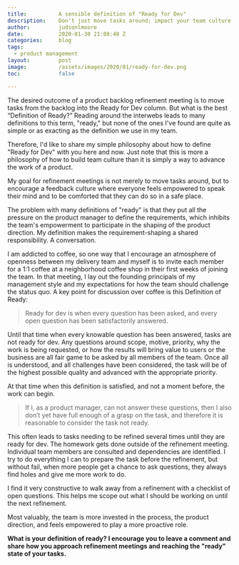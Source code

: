 ```yaml
---
title:			A sensible definition of "Ready for Dev"
description:	Don't just move tasks around; impact your team culture with this definition of "ready for dev"
author:			judsonlmoore
date:			2020-01-30 21:08:48 Z
categories:		blog
tags:			
  - product management
layout:			post
image:			/assets/images/2020/01/ready-for-dev.png
toc:			false

---
```



The desired outcome of a product backlog refinement meeting is to move tasks from the backlog into the Ready for Dev column. But what is the best “Definition of Ready?” Reading around the interwebs leads to many definitions to this term, "ready," but none of the ones I've found are quite as simple or as exacting as the definition we use in my team.

Therefore, I'd like to share my simple philosophy about how to define "Ready for Dev" with you here and now. Just note that this is more a philosophy of how to build team culture than it is simply a way to advance the work of a product.

My goal for refinement meetings is not merely to move tasks around, but to encourage a feedback culture where everyone feels empowered to speak their mind and to be comforted that they can do so in a safe place.

The problem with many definitions of "ready" is that they put all the pressure on the product manager to define the requirements, which inhibits the team's empowerment to participate in the shaping of the product direction. My definition makes the requirement-shaping a shared responsibility. A conversation.

I am addicted to coffee, so one way that I encourage an atmosphere of openness between my delivery team and myself is to invite each member for a 1:1 coffee at a neighborhood coffee shop in their first weeks of joining the team. In that meeting, I lay out the founding principals of my management style and my expectations for how the team should challenge the status quo. A key point for discussion over coffee is this Definition of Ready:

<blockquote class="blockquote text-center">
  <p class="mb-0">Ready for dev is when every question has been asked, and every open question has been satisfactorily answered.</p>
</blockquote>

Until that time when every knowable question has been answered, tasks are not ready for dev. Any questions around scope, motive, priority, why the work is being requested, or how the results will bring value to users or the business are all fair game to be asked by all members of the team. Once all is understood, and all challenges have been considered, the task will be of the highest possible quality and advanced with the appropriate priority.

At that time when this definition is satisfied, and not a moment before, the work can begin.

<blockquote class="blockquote text-center">
  <p class="mb-0">If I, as a product manager, can not answer these questions, then I also don’t yet have full enough of a grasp on the task, and therefore it is reasonable to consider the task not ready.</p>
</blockquote>

This often leads to tasks needing to be refined several times until they are ready for dev. The homework gets done outside of the refinement meeting. Individual team members are consulted and dependencies are identified. I try to do everything I can to prepare the task before the refinement, but without fail, when more people get a chance to ask questions, they always find holes and give me more work to do.

I find it very constructive to walk away from a refinement with a checklist of open questions. This helps me scope out what I should be working on until the next refinement.

Most valuably, the team is more invested in the process, the product direction, and feels empowered to play a more proactive role.

**What is your definition of ready? I encourage you to leave a comment and share how you approach refinement meetings and reaching the "ready" state of your tasks.**